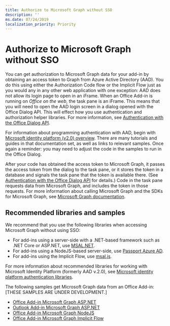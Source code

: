 ```yaml
---
title: Authorize to Microsoft Graph without SSO
description: ''
ms.date: 07/24/2019
localization_priority: Priority
---
```


# Authorize to Microsoft Graph without SSO

You can get authorization to Microsoft Graph data for your add-in by obtaining an access token to Graph from Azure Active Directory (AAD). You do this using either the Authorization Code flow or the Implicit Flow just as you would any in any other web application with one exception: AAD does not allow its login page to open in an iFrame. When an Office Add-in is running on *Office on the web*, the task pane is an iFrame. This means that you will need to open the AAD login screen in a dialog opened with the Office Dialog API. This will effect how you use authentication and authorization helper libraries. For more information, see [Authentication with the Office Dialog API](auth-with-office-dialog-api.md).

For information about programming authentication with AAD, begin with [Microsoft identity platform (v2.0) overview](/azure/active-directory/develop/v2-overview). There are many tutorials and guides in that documentation set, as well as links to relevant samples. Once again a reminder: you may need to adjust the code in the samples to run in the Office Dialog.

After your code has obtained the access token to Microsoft Graph, it passes the access token from the dialog to the task pane, or it stores the token in a database and signals the task pane that the token is available there. (See [Authentication with the Office Dialog API](auth-with-office-dialog-api.md) for details.) Code in the task pane requests data from Microsoft Graph, and includes the token in those requests. For more information about calling Microsoft Graph and the SDKs for Microsoft Graph, see [Microsoft Graph documentation](/graph/).

## Recommended libraries and samples

We recommend that you use the following libraries when accessing Microsoft Graph without using SSO:

- For add-ins using a server-side with a .NET-based framework such as .NET Core or ASP.NET, use [MSAL.NET](https://github.com/AzureAD/microsoft-authentication-library-for-dotnet/wiki#conceptual-documentation).
- For add-ins using a NodeJS-based server-side, use [Passport Azure AD](https://github.com/AzureAD/passport-azure-ad).
- For add-ins using the Implicit Flow, use [msal.js](https://github.com/AzureAD/microsoft-authentication-library-for-js/wiki).

For more information about recommended libraries for working with Microsoft Identity Platform (formerly AAD v.2.0), see [Microsoft identity platform authentication libraries](/azure/active-directory/develop/reference-v2-libraries.md).

The following samples get Microsoft Graph data from an Office Add-in: [THESE SAMPLES ARE UNDER DEVELOPMENT.]

- [Office Add-in Microsoft Graph ASP.NET](https://github.com/OfficeDev/office-add-in-microsoft-graph-aspnet)
- [Outlook Add-in Microsoft Graph ASP.NET](https://github.com/OfficeDev/outlook-add-in-microsoft-graph-aspnet)
- [Office Add-in Microsoft Graph NodeJS](https://github.com/OfficeDev/office-add-in-microsoft-graph-nodejs)
- [Office Add-in Microsoft Graph Implicit Flow](https://github.com/OfficeDev/office-add-in-microsoft-graph-implicitflow)
